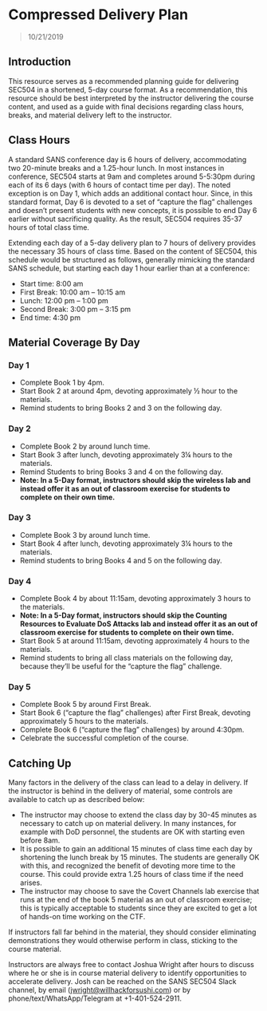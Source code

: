 # Compressed Delivery Plan

> 10/21/2019

## Introduction

This resource serves as a recommended planning guide for delivering SEC504 in a
shortened, 5-day course format.  As a recommendation, this resource should be
best interpreted by the instructor delivering the course content, and used as a
guide with final decisions regarding class hours, breaks, and material delivery
left to the instructor. 

## Class Hours

A standard SANS conference day is 6 hours of delivery, accommodating two
20-minute breaks and a 1.25-hour lunch.  In most instances in conference,
SEC504 starts at 9am and completes around 5-5:30pm during each of its 6 days
(with 6 hours of contact time per day).  The noted exception is on Day 1, which
adds an additional contact hour.  Since, in this standard format, Day 6 is
devoted to a set of “capture the flag” challenges and doesn’t present students
with new concepts, it is possible to end Day 6 earlier without sacrificing
quality.  As the result, SEC504 requires 35-37 hours of total class time.

Extending each day of a 5-day delivery plan to 7 hours of delivery provides the
necessary 35 hours of class time.  Based on the content of SEC504, this
schedule would be structured as follows, generally mimicking the standard SANS
schedule, but starting each day 1 hour earlier than at a conference:

  + Start time: 8:00 am
  + First Break: 10:00 am – 10:15 am
  + Lunch: 12:00 pm – 1:00 pm
  + Second Break: 3:00 pm – 3:15 pm
  + End time: 4:30 pm

## Material Coverage By Day

### Day 1

  + Complete Book 1 by 4pm.
  + Start Book 2 at around 4pm, devoting approximately ½ hour to the materials.
  + Remind students to bring Books 2 and 3 on the following day.

### Day 2

  + Complete Book 2 by around lunch time.
  + Start Book 3 after lunch, devoting approximately 3¼ hours to the materials.
  + Remind Students to bring Books 3 and 4 on the following day.
  + **Note: In a 5-Day format, instructors should skip the wireless lab and
    instead offer it as an out of classroom exercise for students to complete
    on their own time.**

### Day 3

  + Complete Book 3 by around lunch time.
  + Start Book 4 after lunch, devoting approximately 3¼ hours to the materials.
  + Remind students to bring Books 4 and 5 on the following day.

### Day 4

  + Complete Book 4 by about 11:15am, devoting approximately 3 hours to the
    materials.
  + **Note: In a 5-Day format, instructors should skip the Counting Resources
    to Evaluate DoS Attacks lab and instead offer it as an out of classroom
    exercise for students to complete on their own time.**
  + Start Book 5 at around 11:15am, devoting approximately 4 hours to the
    materials.
  + Remind students to bring all class materials on the following day, because
    they’ll be useful for the “capture the flag” challenge.

### Day 5

  + Complete Book 5 by around First Break.
  + Start Book 6 (“capture the flag” challenges) after First Break, devoting
    approximately 5 hours to the materials.
  + Complete Book 6 (“capture the flag” challenges) by around 4:30pm.
  + Celebrate the successful completion of the course.

## Catching Up

Many factors in the delivery of the class can lead to a delay in delivery.  If
the instructor is behind in the delivery of material, some controls are
available to catch up as described below:

  + The instructor may choose to extend the class day by 30-45 minutes as
    necessary to catch up on material delivery.  In many instances, for example
    with DoD personnel, the students are OK with starting even before 8am.
  + It is possible to gain an additional 15 minutes of class time each day by
    shortening the lunch break by 15 minutes.  The students are generally OK
    with this, and recognized the benefit of devoting more time to the course.
    This could provide extra 1.25 hours of class time if the need arises.
  + The instructor may choose to save the Covert Channels lab exercise that
    runs at the end of the book 5 material as an out of classroom exercise;
    this is typically acceptable to students since they are excited to get a lot of
    hands-on time working on the CTF.

If instructors fall far behind in the material, they should consider
eliminating demonstrations they would otherwise perform in class, sticking to
the course material.

Instructors are always free to contact Joshua Wright after hours to discuss
where he or she is in course material delivery to identify opportunities to
accelerate delivery. Josh can be reached on the SANS SEC504 Slack channel, by
email (jwright@willhackforsushi.com) or by phone/text/WhatsApp/Telegram at +1-401-524-2911.

